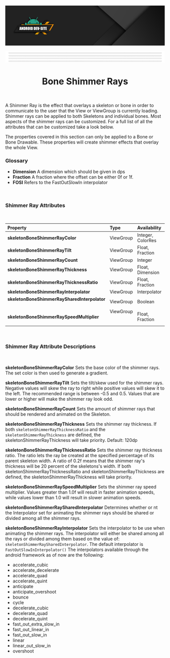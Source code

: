 [![Dev Site Banner](../../media/images/android_dev_site_banner.png)](https://medium.com/android-dev-site)

<div align="center">
  
![Banner Demo](../../media/gifs/wide_banner_white.gif)

# Bone Shimmer Rays
</div>

<br/>

A Shimmer Ray is the effect that overlays a skeleton or bone in order to communicate to the user that the View or ViewGroup is currently loading. Shimmer rays can be applied to both Skeletons and individual bones. Most aspects of the shimmer rays can be customized. For a full list of all the attributes that can be customized take a look below.
  

The properties covered in this section can only be applied to a Bone or Bone Drawable. These properties will create shimmer effects that overlay the whole View.

### Glossary

* **Dimension** A dimension which should be given in dps  
* **Fraction** A fraction where the offset can be either 0f or 1f.  
* **FOSI** Refers to the FastOutSlowIn interpolator
<br/>

### Shimmer Ray Attributes
<br/>

| Property| Type | Availability | Default  |
|:----------|:-----|:-------------|:---------:|
|**skeletonBoneShimmerRayColor** | ViewGroup  |  Integer, ColorRes | **`White`** |
|**skeletonBoneShimmerRayTilt** | ViewGroup   | Float, Fraction  | **`-0.3f`** |
|**skeletonBoneShimmerRayCount** | ViewGroup    | Integer | **`0`** |
|**skeletonBoneShimmerRayThickness** | ViewGroup     | Float, Dimension | **`120.dp`** |
|**skeletonBoneShimmerRayThicknessRatio** | ViewGroup | Float, Fraction | **`0.45f`** |
|**skeletonBoneShimmerRayInterpolator** | ViewGroup| Interpolator | **`FOSI`** |
|**skeletonBoneShimmerRaySharedInterpolator** &nbsp; &nbsp; &nbsp; &nbsp; &nbsp; &nbsp; &nbsp; &nbsp; &nbsp; &nbsp; &nbsp; &nbsp; &nbsp; | ViewGroup | Boolean | **`true`** |
|**skeletonBoneShimmerRaySpeedMultiplier** | ViewGroup &nbsp; &nbsp; &nbsp; &nbsp; &nbsp; &nbsp; &nbsp; &nbsp; &nbsp; &nbsp; &nbsp; &nbsp; &nbsp;| Float, Fraction | **`1.0f`** |
<br/>

### Shimmer Ray Attribute Descriptions  

<br/>

**skeletonBoneShimmerRayColor** Sets the base color of the shimmer rays. The set color is then used to generate a gradient.

**skeletonBoneShimmerRayTilt** Sets the tilt/skew used for the shimmer rays. Negative values will skew the ray to right while positive values will skew it to the left. The recommended range is between -0.5 and 0.5. Values that are lower or higher will make the shimmer ray look odd.

**skeletonBoneShimmerRayCount** Sets the amount of shimmer rays that should be rendered and animated on the Skeleton.

**skeletonBoneShimmerRayThickness** Sets the shimmer ray thickness. If both `skeletonShimmerRayThicknessRatio` and the `skeletonShimmerRayThickness` are defined, the skeletonShimmerRayThickness will take priority. Default: 120dp

**skeletonBoneShimmerRayThicknessRatio** Sets the shimmer ray thickness ratio. The ratio lets the ray be created at the specified percentage of its parent skeleton width. A ratio of 0.2f means that the shimmer ray's thickness will be 20 percent of the skeletons's width. If both skeletonShimmerRayThicknessRatio and skeletonShimmerRayThickness are defined, the skeletonShimmerRayThickness will take priority.

**skeletonBoneShimmerRaySpeedMultiplier** Sets the shimmer ray speed multiplier. Values greater than 1.0f will result in faster animation speeds, while values lower than 1.0 will result in slower animation speeds.

**skeletonBoneShimmerRaySharedInterpolator**  Determines whether or nt the Interpolator set for animating the shimmer rays should be shared or divided among all the shimmer rays.

**skeletonBoneShimmerRayInterpolator** Sets the interpolator to be use when animating the shimmer rays. The interpolator will either be shared among all the rays or divided among them based on the value of: `skeletonShimmerRaySharedInterpolator`.
The default interpolator is `FastOutSlowInInterpolator()` The interpolators available through the android framework as of now are the following:
* accelerate_cubic
* accelerate_decelerate
* accelerate_quad
* accelerate_quint
* anticipate
* anticipate_overshoot
* bounce
* cycle
* decelerate_cubic
* decelerate_quad
* decelerate_quint
* fast_out_extra_slow_in
* fast_out_linear_in
* fast_out_slow_in
* linear
* linear_out_slow_in
* overshoot
